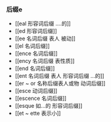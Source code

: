 ### 后缀e
- [[eal 形容词后缀 ....的]]
- [[ed 形容词后缀]]
- [[ee 名词后缀 表人 被动]]
- [[el  名词后缀]]
- [[ence 名词后缀]]
- [[ency 名词后缀 表性质]]
- [[end 名词后缀]]
- [[ent 名词后缀  表人 形容词后缀 ...的]]
- [[er  ~ or 名称后缀表人或物 动词后缀]]
- [[esce 动词后缀]]
- [[escence 名词后缀]]
- [[esque 如...的 形容词后缀]]
- [[et  ~ ette 表示小]]